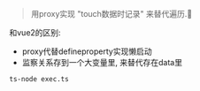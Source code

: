 > 用proxy实现 "touch数据时记录" 来替代遍历.

和vue2的区别:
+   proxy代替defineproperty实现懒启动
+   监察关系存到一个大变量里, 来替代存在data里

```shell
ts-node exec.ts
```